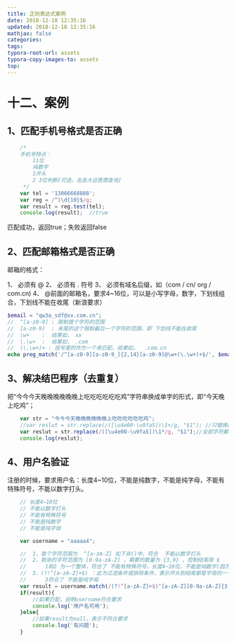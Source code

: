 ```yaml
---
title: 正则表达式案例
date: 2018-12-18 12:35:16
updated: 2018-12-18 12:35:16 
mathjax: false
categories: 
tags:
typora-root-url: assets
typora-copy-images-to: assets
top: 
---
```



# 十二、案例

## 1、匹配手机号格式是否正确

```javascript
	/*
    手机号特点：
        11位
        纯数字
        1开头
        2 3位判断[可选，去各大运营商查询]
     */
    var tel = '13066668888';
    var reg = /^1\d{10}$/g;
    var result = reg.test(tel);
    console.log(result);  //true
```

匹配成功，返回true；失败返回false



## 2、匹配邮箱格式是否正确

邮箱的格式：

1、 必须有 @
2、 必须有  .  符号
3、 必须有域名后缀，如（com / cn/ org / com.cn)
4、 @前面的邮箱名，要求4~16位，可以是小写字母，数字，下划线组合，下划线不能在收尾（新浪要求）

```php
$email = "qw3a_sdf@xx.com.cn";
//  ^[a-z0-9] : 限制首个字符的范围
//  [a-z0-9]  : 末尾的这个限制最后一个字符的范围，即 下划线不能在收尾
//  \w+    :  结果如， xx
//  \.\w+  :  结果如， .com
//  (\.\w+)+ : 括号里的作为一个来匹配，结果如，  .com.cn
echo preg_match('/^[a-z0-9][a-z0-9_]{2,14}[a-z0-9]@\w+(\.\w+)+$/', $email);
```



## 3、解决结巴程序（去重复）

把“今今今天晚晚晚晚晚晚上吃吃吃吃吃吃鸡”字符串换成单字的形式，即“今天晚上吃鸡”；

```javascript
	var str = "今今今天晚晚晚晚晚晚上吃吃吃吃吃吃鸡";
    //var reslut = str.replace(/([\u4e00-\u9fa5])\1+/g, "$1"); //只替换匹配的今、晚、吃
    var reslut = str.replace(/([\u4e00-\u9fa5])\1*/g, "$1");//全部字符都替换
    console.log(reslut);
```



## 4、用户名验证

注册的时候，要求用户名：长度4~10位，不能是纯数字，不能是纯字母，不能有特殊符号，不能以数字打头。

```javascript
	// 长度4~10位
    // 不能以数字打头 
    // 不能有特殊符号
    // 不能是纯数字
    // 不能是纯字母

    var username = "aaaaa4";

	//  1，首个字符范围为  ^[a-zA-Z] 如下非()中，符合  不能以数字打头 
	//  2，剩余的字符范围为 [0-9a-zA-Z] ，需要的数量为 {3,9} ，控制结尾用 $
	//  	1和2 为一个整体，符合了 不能有特殊符号，长度4~10位，不能是纯数字(因为开头那个不包含数字)
	//  3、(?!^[a-zA-Z]+$) ：此为过滤条件或排除条件，表示开头到结尾都是字母的一个整体排除掉
	//  	3符合了 不能是纯字母
    var result = username.match(/(?!^[a-zA-Z]+$)^[a-zA-Z][0-9a-zA-Z]{3,9}$/g);
    if(result){
        //如果匹配，说明username符合要求
        console.log('用户名可用');
    }else{
        //如果result为null，表示不符合要求
        console.log('有问题');
    }
```



